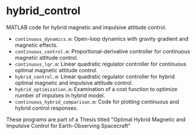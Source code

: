 # hybrid_control
 MATLAB code for hybrid magnetic and impulsive attitude control.

 - `continuous_dynamics.m`: Open-loop dynamics with gravity gradient and magnetic effects.
 - `continuous_control.m`: Proportional-derivative controller for continuous magnetic attitude control.
 - `continuous_lqr.m`: Linear quadratic regulator controller for continuous optimal magnetic attitude control.
 - `hybrid_control.m`: Linear quadratic regulator controller for hybrid optimal magnetic and impulsive attitude control.
 - `hybrid_optimization.m`: Examination of a cost function to optimize number of impulses in hybrid model.
 - `continuous_hybrid_comparison.m`: Code for plotting continuous and hybrid control responses.

 These programs are part of a Thesis titled "Optimal Hybrid Magnetic and Impulsive Control for Earth-Observing Spacecraft"
